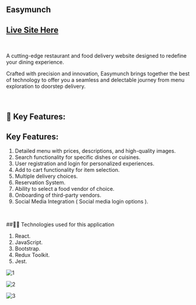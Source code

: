 ## Easymunch

## [Live Site Here](https://easymunch.netlify.app/)

<br>

A cutting-edge restaurant and food delivery website designed to redefine your dining experience.

Crafted with precision and innovation, Easymunch brings together the best of technology 
to offer you a seamless and delectable journey from menu exploration to doorstep delivery.

<br>

## 🌟 Key Features:
## Key Features:

1. Detailed menu with prices, descriptions, and high-quality images.
2. Search functionality for specific dishes or cuisines.
3. User registration and login for personalized experiences.
4. Add to cart functionality for item selection.
5. Multiple delivery choices.
6. Reservation System.
7. Ability to select a food vendor of choice.
8. Onboarding of third-party vendors.
9. Social Media Integration ( Social media login options ).


<br>

##👨‍💻 Technologies used for this application

1. React.
2. JavaScript.
3. Bootstrap.
4. Redux Toolkit.
5. Jest.


![1](https://github.com/Sir-Rumeh/easymunch/assets/95687544/da98c8a6-6ec6-4836-9ce8-02dea38069d8)

![2](https://github.com/Sir-Rumeh/easymunch/assets/95687544/51aff656-82fb-4a2b-aff0-081140b1bf52)

![3](https://github.com/Sir-Rumeh/easymunch/assets/95687544/8fe71848-f7f8-475d-bc95-7a2242018820)

